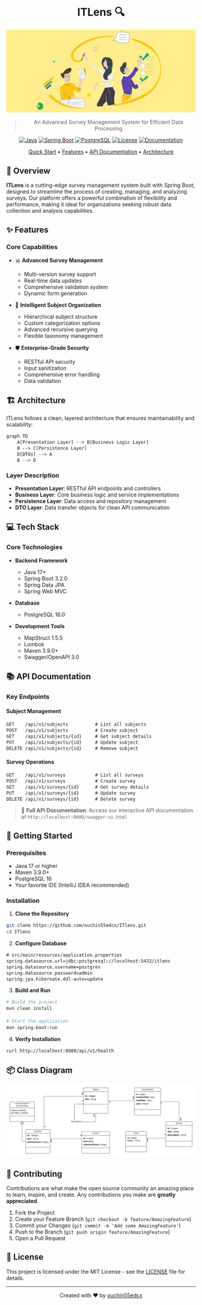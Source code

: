 <div align="center">

# ITLens 🔍
![img_1.png](docs/img_1.png)
> An Advanced Survey Management System for Efficient Data Processing

[![Java](https://img.shields.io/badge/Java-17%2B-orange.svg)](https://www.oracle.com/java/)
[![Spring Boot](https://img.shields.io/badge/Spring%20Boot-3.2.0-brightgreen.svg)](https://spring.io/projects/spring-boot)
[![PostgreSQL](https://img.shields.io/badge/PostgreSQL-16.0-blue.svg)](https://www.postgresql.org/)
[![License](https://img.shields.io/badge/License-MIT-yellow.svg)](LICENSE)
[![Documentation](https://img.shields.io/badge/API-Swagger-85EA2D.svg)](swagger-ui.html)

[Quick Start](#-getting-started) • [Features](#-features) • [API Documentation](#-api-documentation) • [Architecture](#-architecture)

</div>

## 🌟 Overview

**ITLens** is a cutting-edge survey management system built with Spring Boot, designed to streamline the process of creating, managing, and analyzing surveys. Our platform offers a powerful combination of flexibility and performance, making it ideal for organizations seeking robust data collection and analysis capabilities.

## ✨ Features

### Core Capabilities
- 📊 **Advanced Survey Management**
    - Multi-version survey support
    - Real-time data updates
    - Comprehensive validation system
    - Dynamic form generation

- 🌳 **Intelligent Subject Organization**
    - Hierarchical subject structure
    - Custom categorization options
    - Advanced recursive querying
    - Flexible taxonomy management

- 🛡️ **Enterprise-Grade Security**
    - RESTful API security
    - Input sanitization
    - Comprehensive error handling
    - Data validation

## 🏗️ Architecture

ITLens follows a clean, layered architecture that ensures maintainability and scalability:

```mermaid
graph TD
    A[Presentation Layer] --> B[Business Logic Layer]
    B --> C[Persistence Layer]
    D[DTOs] --> A
    B --> D
```

### Layer Description
- **Presentation Layer**: RESTful API endpoints and controllers
- **Business Layer**: Core business logic and service implementations
- **Persistence Layer**: Data access and repository management
- **DTO Layer**: Data transfer objects for clean API communication

## 💻 Tech Stack

### Core Technologies
- **Backend Framework**
    - Java 17+
    - Spring Boot 3.2.0
    - Spring Data JPA
    - Spring Web MVC

- **Database**
    - PostgreSQL 16.0

- **Development Tools**
    - MapStruct 1.5.5
    - Lombok
    - Maven 3.9.0+
    - Swagger/OpenAPI 3.0

## 📚 API Documentation

### Key Endpoints

#### Subject Management
```http
GET    /api/v1/subjects          # List all subjects
POST   /api/v1/subjects          # Create subject
GET    /api/v1/subjects/{id}     # Get subject details
PUT    /api/v1/subjects/{id}     # Update subject
DELETE /api/v1/subjects/{id}     # Remove subject
```

#### Survey Operations
```http
GET    /api/v1/surveys           # List all surveys
POST   /api/v1/surveys           # Create survey
GET    /api/v1/surveys/{id}      # Get survey details
PUT    /api/v1/surveys/{id}      # Update survey
DELETE /api/v1/surveys/{id}      # Delete survey
```

> 📖 **Full API Documentation**: Access our interactive API documentation at `http://localhost:8080/swagger-ui.html`

## 🚀 Getting Started

### Prerequisites
- Java 17 or higher
- Maven 3.9.0+
- PostgreSQL 16
- Your favorite IDE (IntelliJ IDEA recommended)

### Installation

1. **Clone the Repository**
```bash
git clone https://github.com/ouchin55edcx/ITlens.git
cd ITlens
```

2. **Configure Database**
```properties
# src/main/resources/application.properties
spring.datasource.url=jdbc:postgresql://localhost:5432/itlens
spring.datasource.username=postgres
spring.datasource.password=admin
spring.jpa.hibernate.ddl-auto=update
```

3. **Build and Run**
```bash
# Build the project
mvn clean install

# Start the application
mvn spring-boot:run
```

4. **Verify Installation**
```bash
curl http://localhost:8080/api/v1/health
```

## 📦 Class Diagram
![Class Diagram](docs/img.png)

## 🤝 Contributing

Contributions are what make the open source community an amazing place to learn, inspire, and create. Any contributions you make are **greatly appreciated**.

1. Fork the Project
2. Create your Feature Branch (`git checkout -b feature/AmazingFeature`)
3. Commit your Changes (`git commit -m 'Add some AmazingFeature'`)
4. Push to the Branch (`git push origin feature/AmazingFeature`)
5. Open a Pull Request

## 📝 License

This project is licensed under the MIT License - see the [LICENSE](LICENSE) file for details.

---

<div align="center">

Created with ❤️ by [ouchin55edcx](https://github.com/ouchin55edcx)

</div>